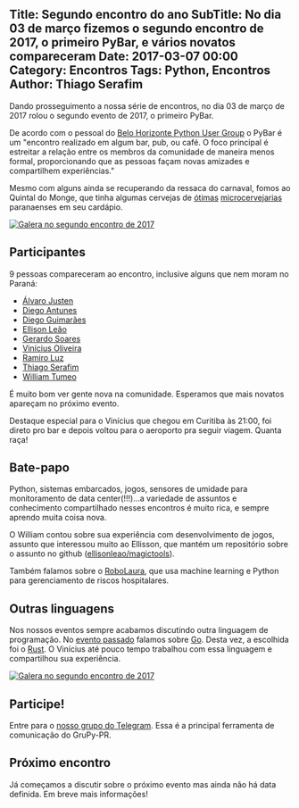 Title: Segundo encontro do ano
SubTitle: No dia 03 de março fizemos o segundo encontro de 2017, o primeiro PyBar, e vários novatos compareceram
Date: 2017-03-07 00:00
Category: Encontros
Tags: Python, Encontros
Author: Thiago Serafim
---

Dando prosseguimento a nossa série de encontros, no dia 03 de março de 2017 
rolou o segundo evento de 2017, o primeiro PyBar.

De acordo com o pessoal do
[Belo Horizonte Python User Group](https://www.meetup.com/Belo-Horizonte-Python-User-Group/?chapter_analytics_code=UA-56859552-1) 
o PyBar é um "encontro realizado em algum bar, pub, ou café. O foco principal 
é estreitar a relação entre os membros da comunidade de maneira menos formal, 
proporcionando que as pessoas façam novas amizades e compartilhem 
experiências."

Mesmo com alguns ainda se recuperando da ressaca do carnaval, fomos 
ao Quintal do Monge, que tinha algumas cervejas de [ótimas](www.bodebrown.com.br) 
[microcervejarias](waybeer.com.br) paranaenses em seu cardápio.


[![Galera no segundo encontro de 
2017](/images/thumbnail/2017-03-03-encontro01.jpg)](/images/2017-03-03-encontro01.jpg)

## Participantes

9 pessoas compareceram ao encontro, inclusive alguns que nem moram no Paraná:

- [Álvaro Justen](https://github.com/turicas)
- [Diego Antunes](https://github.com/devlware)
- [Diego Guimarães](https://github.com/diegodukao)
- [Ellison Leão](https://github.com/ellisonleao)
- [Gerardo Soares](https://github.com/gerardon)
- [Vinícius Oliveira](https://vinipsmaker.github.io/)
- [Ramiro Luz](https://github.com/ramiroluz)
- [Thiago Serafim](https://github.com/tserafim)
- [William Tumeo](https://github.com/williamd1k0)


É muito bom ver gente nova na comunidade. Esperamos que mais novatos apareçam
no próximo evento.

Destaque especial para o Vinícius que chegou em Curitiba às 21:00, foi 
direto pro bar e depois voltou para o aeroporto pra seguir viagem. Quanta raça! 


## Bate-papo

Python, sistemas embarcados, jogos, sensores de umidade para monitoramento de 
data center(!!!)...a variedade de assuntos e conhecimento compartilhado nesses
encontros é muito rica, e sempre aprendo muita coisa nova.

O William contou sobre sua experiência com desenvolvimento de jogos, assunto 
que interessou muito ao Ellisson, que mantém um repositório sobre o assunto no 
github ([ellisonleao/magictools](https://github.com/ellisonleao/magictools)).

Também falamos sobre o [RoboLaura](http://www.lauranetworks.com/conheca-o-robo-laura/), 
que usa machine learning e Python para gerenciamento de riscos hospitalares.


## Outras linguagens

Nos nossos eventos sempre acabamos discutindo outra linguagem de programação.
No [evento passado](https://grupypr.github.io/2017/primeiro-encontro-do-ano.html) 
falamos sobre [Go](https://golang.org/). Desta vez, a escolhida foi o 
[Rust](https://www.rust-lang.org). 
O Vinícius até pouco tempo trabalhou com essa linguagem e compartilhou sua experiência.

[![Galera no segundo encontro de 
2017](/images/thumbnail/2017-03-03-encontro02.jpg)](/images/2017-03-03-encontro02.jpg)


## Participe!

Entre para o [nosso grupo do Telegram](https://t.me/grupy_pr). Essa é a 
principal ferramenta de comunicação do GruPy-PR.


## Próximo encontro

Já começamos a discutir sobre o próximo evento mas ainda não há data definida.
Em breve mais informações!


